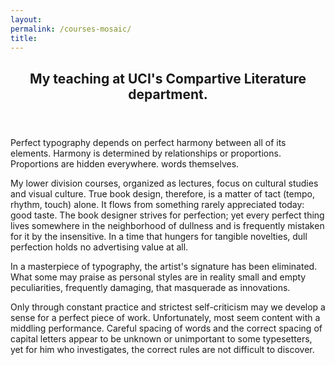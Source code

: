 ```yaml
--- 
layout: 
permalink: /courses-mosaic/
title:
---
```


<link rel="stylesheet" href="https://unpkg.com/tachyons@4.12.0/css/tachyons.min.css"/>

<article class="cf pa3 mw9 center">
  <header class="fl w-100 w-50-l pa3-m pa4-l mb3 mb5-l">
    <h2 class="lh-title f3 b mt0 helvetica">
      My teaching at UCI's Compartive Literature department.
    </h2>
  </header>
  <section class="fl w-100">
    <div class="fl w-100 w-50-m w-25-l pa3-m pa4-l">
      <p class="f6 lh-copy measure">
        Perfect typography depends on perfect harmony between all of its elements. 
        Harmony is determined by relationships
        or proportions. Proportions are hidden everywhere. words themselves. 
      </p>
    </div>
    <div class="fl w-100 w-50-m w-25-l pa3-m pa4-l">
      <p class="f6 lh-copy measure">
        My lower division courses, organized as lectures, focus on 
        cultural studies and visual culture.
        True book design, therefore, is a matter of tact (tempo, rhythm,
        touch) alone. It flows from something rarely appreciated today:
        good taste. The book designer strives for perfection; yet every
        perfect thing lives somewhere in the neighborhood of dullness and
        is frequently mistaken for it by the insensitive. In a time that
        hungers for tangible novelties, dull perfection holds no
        advertising value at all. 
      </p>
    </div>
    <div class="fl w-100 w-50-m w-25-l pa3-m pa4-l">
      <p class="f6 lh-copy measure">
        In a masterpiece of typography, the artist's signature has been
        eliminated. What some may praise as personal styles are in reality
        small and empty peculiarities, frequently damaging, that masquerade
        as innovations. 
      </p>
    </div>
    <div class="fl w-100 w-50-m w-25-l pa3-m pa4-l">
      <p class="f6 lh-copy measure">
        Only through constant practice and strictest self-criticism may we
        develop a sense for a perfect piece of work. Unfortunately, most
        seem content with a middling performance. Careful spacing of words
        and the correct spacing of capital letters appear to be unknown or
        unimportant to some typesetters, yet for him who investigates, the
        correct rules are not difficult to discover.
      </p>
    </div>
  </section>
  <section class="fl w-100">
    <div class="fl w-100 w-50-m w-25-l pv3 pa3-m pa4-l">
      <div class="aspect-ratio aspect-ratio--3x4">
        <span style="background-image:url(http://mrmrs.github.io/images/0008.jpg);" class="cover bg-center aspect-ratio--object"></span>
      </div>
    </div>
    <div class="fl w-100 w-50-m w-25-l pv3 pa3-m pa4-l">
      <div class="aspect-ratio aspect-ratio--3x4">
        <span style="background-image:url(http://mrmrs.github.io/images/0012.jpg);" class="cover bg-center aspect-ratio--object"></span>
      </div>
    </div>
    <div class="fl w-100 w-50-m w-25-l pv3 pa3-m pa4-l">
      <div class="aspect-ratio aspect-ratio--3x4">
        <span style="background-image:url(http://mrmrs.github.io/images/0045.jpg);" class="cover bg-center aspect-ratio--object"></span>
      </div>
    </div>
    <div class="fl w-100 w-50-m w-25-l pv3 pa3-m pa4-l">
      <div class="aspect-ratio aspect-ratio--3x4">
        <span style="background-image:url(http://mrmrs.github.io/images/0051.jpg);" class="cover bg-center aspect-ratio--object"></span>
      </div>
    </div>
    <div class="fl w-100 w-50-m w-25-l pv3 pa3-m pa4-l">
      <div class="aspect-ratio aspect-ratio--3x4">
        <span style="background-image:url(http://mrmrs.github.io/images/0018.jpg);" class="cover bg-center aspect-ratio--object"></span>
      </div>
    </div>
    <div class="fl w-100 w-50-m w-25-l pv3 pa3-m pa4-l">
      <div class="aspect-ratio aspect-ratio--3x4">
        <span style="background-image:url(http://mrmrs.github.io/images/0019.jpg);" class="cover bg-center aspect-ratio--object"></span>
      </div>
    </div>
    <div class="fl w-100 w-50-m w-25-l pv3 pa3-m pa4-l">
      <div class="aspect-ratio aspect-ratio--3x4">
        <span style="background-image:url(http://mrmrs.github.io/images/0038.jpg);" class="cover bg-center aspect-ratio--object"></span>
      </div>
    </div>
    <div class="fl w-100 w-50-m w-25-l pv3 pa3-m pa4-l">
      <div class="aspect-ratio aspect-ratio--3x4">
        <span style="background-image:url(http://mrmrs.github.io/images/0011.jpg);" class="cover bg-center aspect-ratio--object"></span>
      </div>
    </div>
    <div class="fl w-100 w-50-m w-25-l pv3 pa3-m pa4-l">
      <div class="aspect-ratio aspect-ratio--3x4">
        <span style="background-image:url(http://mrmrs.github.io/images/0004.jpg);" class="cover bg-center aspect-ratio--object"></span>
      </div>
    </div>
    <div class="fl w-100 w-50-m w-25-l pv3 pa3-m pa4-l">
      <div class="aspect-ratio aspect-ratio--3x4">
        <span style="background-image:url(http://mrmrs.github.io/images/0002.jpg);" class="cover bg-center aspect-ratio--object"></span>
      </div>
    </div>
    <div class="fl w-100 w-50-m w-25-l pv3 pa3-m pa4-l">
      <div class="aspect-ratio aspect-ratio--3x4">
        <span style="background-image:url(http://mrmrs.github.io/images/0020.jpg);" class="cover bg-center aspect-ratio--object"></span>
      </div>
    </div>
    <div class="fl w-100 w-50-m w-25-l pv3 pa3-m pa4-l">
      <div class="aspect-ratio aspect-ratio--3x4">
        <span style="background-image:url(http://mrmrs.github.io/images/0013.jpg);" class="cover bg-center aspect-ratio--object"></span>
      </div>
    </div>
  </section>
</article>
